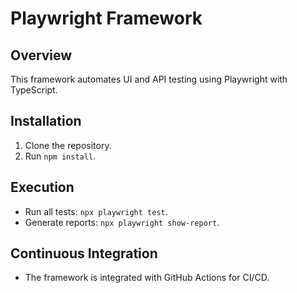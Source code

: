 # Playwright Framework

## Overview
This framework automates UI and API testing using Playwright with TypeScript.

## Installation
1. Clone the repository.
2. Run `npm install`.

## Execution
- Run all tests: `npx playwright test`.
- Generate reports: `npx playwright show-report`.

## Continuous Integration
- The framework is integrated with GitHub Actions for CI/CD.
